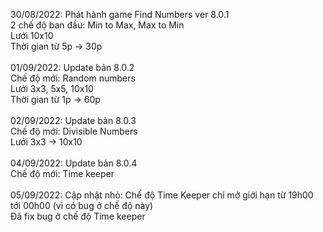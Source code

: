 30/08/2022: Phát hành game Find Numbers ver 8.0.1</br>
            2 chế độ ban đầu: Min to Max, Max to Min</br>
            Lưới 10x10</br>
            Thời gian từ 5p -> 30p</br></br>
01/09/2022: Update bản 8.0.2</br>
            Chế độ mới: Random numbers</br>
            Lưới 3x3, 5x5, 10x10</br>
            Thời gian từ 1p -> 60p</br></br>
02/09/2022: Update bản 8.0.3</br>
            Chế độ mới: Divisible Numbers</br>
            Lưới 3x3 -> 10x10</br></br>
04/09/2022: Update bản 8.0.4</br>
            Chế độ mới: Time keeper</br></br>
05/09/2022: Cập nhật nhỏ: Chế độ Time Keeper chỉ mở giới hạn từ 19h00 tới 00h00 (vì có bug ở chế độ này)</br>
            Đã fix bug ở chế độ Time keeper
